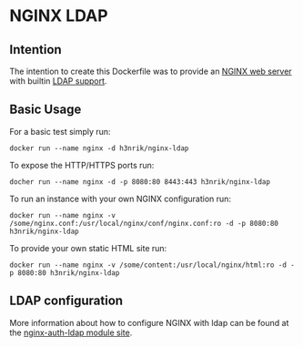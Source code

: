 # NGINX LDAP

## Intention
The intention to create this Dockerfile was to provide an [NGINX web server](https://github.com/nginx/nginx) with builtin [LDAP support](https://github.com/kvspb/nginx-auth-ldap).

## Basic Usage
For a basic test simply run:

	docker run --name nginx -d h3nrik/nginx-ldap

To expose the HTTP/HTTPS ports run:

	docher run --name nginx -d -p 8080:80 8443:443 h3nrik/nginx-ldap

To run an instance with your own NGINX configuration run:

	docker run --name nginx -v /some/nginx.conf:/usr/local/nginx/conf/nginx.conf:ro -d -p 8080:80 h3nrik/nginx-ldap

To provide your own static HTML site run:

	docker run --name nginx -v /some/content:/usr/local/nginx/html:ro -d -p 8080:80 h3nrik/nginx-ldap

## LDAP configuration

More information about how to configure NGINX with ldap can be found at the [nginx-auth-ldap module site](https://github.com/kvspb/nginx-auth-ldap).

